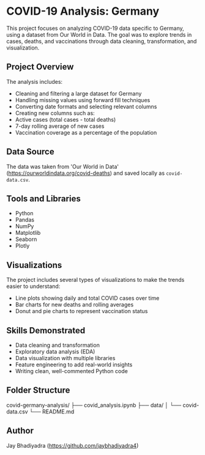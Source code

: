 # COVID-19 Analysis: Germany

This project focuses on analyzing COVID-19 data specific to Germany, using a dataset from Our World in Data. The goal was to explore trends in cases, deaths, and vaccinations through data cleaning, transformation, and visualization.

## Project Overview

The analysis includes:

- Cleaning and filtering a large dataset for Germany
- Handling missing values using forward fill techniques
- Converting date formats and selecting relevant columns
- Creating new columns such as:
- Active cases (total cases - total deaths)
- 7-day rolling average of new cases
- Vaccination coverage as a percentage of the population

## Data Source

The data was taken from 'Our World in Data' (https://ourworldindata.org/covid-deaths) and saved locally as `covid-data.csv`.

## Tools and Libraries

- Python
- Pandas
- NumPy
- Matplotlib
- Seaborn
- Plotly

## Visualizations

The project includes several types of visualizations to make the trends easier to understand:

- Line plots showing daily and total COVID cases over time
- Bar charts for new deaths and rolling averages
- Donut and pie charts to represent vaccination status

## Skills Demonstrated

- Data cleaning and transformation
- Exploratory data analysis (EDA)
- Data visualization with multiple libraries
- Feature engineering to add real-world insights
- Writing clean, well-commented Python code

## Folder Structure

covid-germany-analysis/
├── covid_analysis.ipynb
├── data/
│ └── covid-data.csv
└── README.md

## Author

Jay Bhadiyadra
(https://github.com/jaybhadiyadra4)
